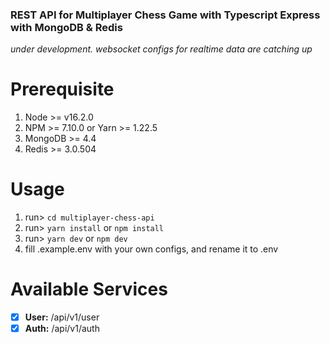 ### REST API for Multiplayer Chess Game with Typescript Express with MongoDB & Redis

_under development. websocket configs for realtime data are catching up_

# Prerequisite

1. Node >= v16.2.0
2. NPM >= 7.10.0 or Yarn >= 1.22.5
3. MongoDB >= 4.4
4. Redis >= 3.0.504

# Usage

1. run> `cd multiplayer-chess-api`
2. run> `yarn install` or `npm install`
3. run> `yarn dev` or `npm dev`
4. fill .example.env with your own configs, and rename it to .env

# Available Services

- [x] **User:** /api/v1/user
- [x] **Auth:** /api/v1/auth
